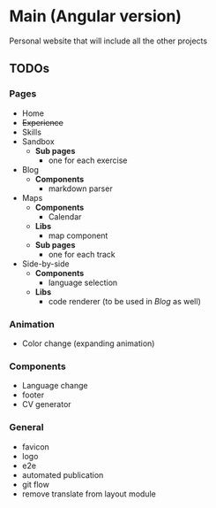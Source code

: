 # Main (Angular version)

Personal website that will include all the other projects

## TODOs

### Pages

- Home
- ~~Experience~~
- Skills
- Sandbox
  - **Sub pages**
    - one for each exercise
- Blog
  - **Components**
    - markdown parser
- Maps
  - **Components**
    - Calendar
  - **Libs**
    - map component
  - **Sub pages**
    - one for each track
- Side-by-side
  - **Components**
    - language selection
  - **Libs**
    - code renderer (to be used in _Blog_ as well)

### Animation

- Color change (expanding animation)

### Components

- Language change
- footer
- CV generator

### General

- favicon
- logo
- e2e
- automated publication
- git flow
- remove translate from layout module
